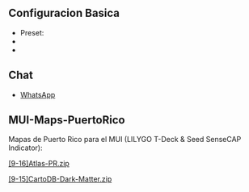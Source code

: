 ## Configuracion Basica

- Preset: 
- 
- 
## Chat

- [WhatsApp](https://chat.whatsapp.com/DuTpXPIjYb8G84oJmawWLp?mode=ems_copy_t)

## MUI-Maps-PuertoRico

Mapas de Puerto Rico para el MUI (LILYGO T-Deck & Seed SenseCAP Indicator):

[[9-16]Atlas-PR.zip](https://drive.google.com/file/d/1x756upRe7rY8L6f1REn9f8sMljDI-NUa/view?usp=drive_link)

[[9-15]CartoDB-Dark-Matter.zip](https://drive.google.com/file/d/1xpch_Y0W9Mti0ruLosDHGTmxk8UQPkVu/view?usp=drive_link)
